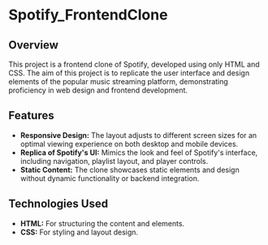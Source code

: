 # Spotify_FrontendClone

## Overview

This project is a frontend clone of Spotify, developed using only HTML and CSS. The aim of this project is to replicate the user interface and design elements of the popular music streaming platform, demonstrating proficiency in web design and frontend development.

## Features

- **Responsive Design:** The layout adjusts to different screen sizes for an optimal viewing experience on both desktop and mobile devices.
- **Replica of Spotify's UI:** Mimics the look and feel of Spotify's interface, including navigation, playlist layout, and player controls.
- **Static Content:** The clone showcases static elements and design without dynamic functionality or backend integration.

## Technologies Used

- **HTML:** For structuring the content and elements.
- **CSS:** For styling and layout design.
